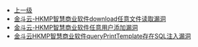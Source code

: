 * [上一级](docs/wy876_poc/)
* [金斗云-HKMP智慧商业软件download任意文件读取漏洞](docs/wy876_poc/%E9%87%91%E6%96%97%E4%BA%91/%E9%87%91%E6%96%97%E4%BA%91-HKMP%E6%99%BA%E6%85%A7%E5%95%86%E4%B8%9A%E8%BD%AF%E4%BB%B6download%E4%BB%BB%E6%84%8F%E6%96%87%E4%BB%B6%E8%AF%BB%E5%8F%96%E6%BC%8F%E6%B4%9E.md)
* [金斗云-HKMP智慧商业软件任意用户添加漏洞](docs/wy876_poc/%E9%87%91%E6%96%97%E4%BA%91/%E9%87%91%E6%96%97%E4%BA%91-HKMP%E6%99%BA%E6%85%A7%E5%95%86%E4%B8%9A%E8%BD%AF%E4%BB%B6%E4%BB%BB%E6%84%8F%E7%94%A8%E6%88%B7%E6%B7%BB%E5%8A%A0%E6%BC%8F%E6%B4%9E.md)
* [金斗云HKMP智慧商业软件queryPrintTemplate存在SQL注入漏洞](docs/wy876_poc/%E9%87%91%E6%96%97%E4%BA%91/%E9%87%91%E6%96%97%E4%BA%91HKMP%E6%99%BA%E6%85%A7%E5%95%86%E4%B8%9A%E8%BD%AF%E4%BB%B6queryPrintTemplate%E5%AD%98%E5%9C%A8SQL%E6%B3%A8%E5%85%A5%E6%BC%8F%E6%B4%9E.md)
